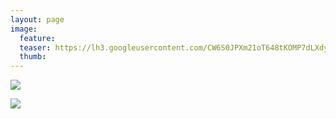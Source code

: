 ```yaml
---
layout: page
image:
  feature:
  teaser: https://lh3.googleusercontent.com/CW6S0JPXm21oT648tKOMP7dLXdyE9seE2bJ0y6qdqhM=w245
  thumb:
---
```


[![](https://lh3.googleusercontent.com/i6vIkll5tT7MpyrEhKxBqdXJf8og4fnPACpeM4ZkgUU=w800)](https://lh3.googleusercontent.com/i6vIkll5tT7MpyrEhKxBqdXJf8og4fnPACpeM4ZkgUU=s0)

[![](https://lh3.googleusercontent.com/lwotXehvi3ZatfdL7V3pVGpdxmJ7k-V0oOYG5dBJ2CE=w800)](https://lh3.googleusercontent.com/lwotXehvi3ZatfdL7V3pVGpdxmJ7k-V0oOYG5dBJ2CE=s0)
